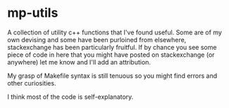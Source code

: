 # mp-utils
A collection of utility c++ functions that I've found useful. Some are of my own devising and some have been purloined from elsewhere, stackexchange has been particularly fruitful. If by chance you see some piece of code in here that you might have posted on stackexchange (or anywhere) let me know and I'll add an attribution.
 
My grasp of Makefile syntax is still tenuous so you might find errors and other curiosities.

I think most of the code is self-explanatory.

 
 
 